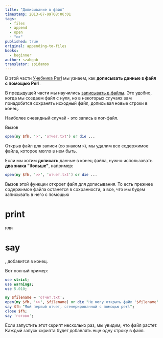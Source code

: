```yaml
---
title: "Дописывание в файл"
timestamp: 2013-07-09T08:00:01
tags:
  - files
  - append
  - open
  - ">>"
published: true
original: appending-to-files
books:
  - beginner
author: szabgab
translator: spidamoo
---
```



В этой части [Учебника Perl](/perl-tutorial) мы узнаем, как <b>дописывать данные в файл
с помощью Perl</b>.

В предыдущей части мы научились [записывать в файлы](/zapis-v-fayl-na-perl).
Это удобно, когда мы создаем файл с нуля, но в некоторых случаях вам понадобится сохранять
исходный файл, дописывая новые строки в конец.

Наиболее очевидный случай - это запись в лог-файл.


Вызов

```perl
open(my $fh, '>', 'отчет.txt') or die ...
```

Открыв файл для записи (со знаком `>`), мы удалим все содержимое файла, которое могло в нем
быть.

Если мы хотим <b>дописать</b> данные в конец файла, нужно использовать <b>два знака "больше"</b>,
например:

```perl
open(my $fh, '>>', 'отчет.txt') or die ...
```

Вызов этой функции откроет файл для дописывания. То есть прежнее содержимое файла
останется в сохранности, а все, что мы будем записывать в него с помощью <h1>print</h1> или 
<h1>say</h1>, добавится в конец.

Вот полный пример:

```perl
use strict;
use warnings;
use 5.010;

my $filename = 'отчет.txt';
open(my $fh, '>>', $filename) or die "Не могу открыть файл '$filename' $!";
say $fh "Мой первый отчет, сгенерированный с помощью perl";
close $fh;
say 'готово';
```

Если запустить этот скрипт несколько раз, мы увидим, что файл растет.
Каждый запуск скрипта будет добавлять еще одну строку в файл.


